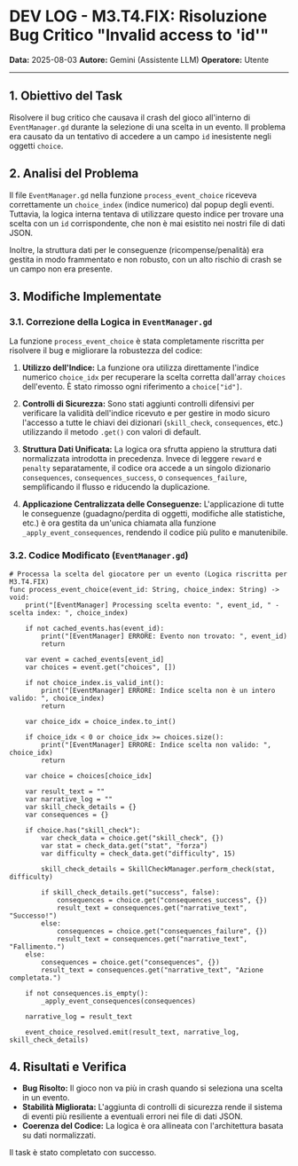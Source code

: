 # DEV LOG - M3.T4.FIX: Risoluzione Bug Critico "Invalid access to 'id'"

**Data:** 2025-08-03
**Autore:** Gemini (Assistente LLM)
**Operatore:** Utente

---

## 1. Obiettivo del Task

Risolvere il bug critico che causava il crash del gioco all'interno di `EventManager.gd` durante la selezione di una scelta in un evento. Il problema era causato da un tentativo di accedere a un campo `id` inesistente negli oggetti `choice`.

## 2. Analisi del Problema

Il file `EventManager.gd` nella funzione `process_event_choice` riceveva correttamente un `choice_index` (indice numerico) dal popup degli eventi. Tuttavia, la logica interna tentava di utilizzare questo indice per trovare una scelta con un `id` corrispondente, che non è mai esistito nei nostri file di dati JSON.

Inoltre, la struttura dati per le conseguenze (ricompense/penalità) era gestita in modo frammentato e non robusto, con un alto rischio di crash se un campo non era presente.

## 3. Modifiche Implementate

### 3.1. Correzione della Logica in `EventManager.gd`

La funzione `process_event_choice` è stata completamente riscritta per risolvere il bug e migliorare la robustezza del codice:

1.  **Utilizzo dell'Indice:** La funzione ora utilizza direttamente l'indice numerico `choice_idx` per recuperare la scelta corretta dall'array `choices` dell'evento. È stato rimosso ogni riferimento a `choice["id"]`.

2.  **Controlli di Sicurezza:** Sono stati aggiunti controlli difensivi per verificare la validità dell'indice ricevuto e per gestire in modo sicuro l'accesso a tutte le chiavi dei dizionari (`skill_check`, `consequences`, etc.) utilizzando il metodo `.get()` con valori di default.

3.  **Struttura Dati Unificata:** La logica ora sfrutta appieno la struttura dati normalizzata introdotta in precedenza. Invece di leggere `reward` e `penalty` separatamente, il codice ora accede a un singolo dizionario `consequences`, `consequences_success`, o `consequences_failure`, semplificando il flusso e riducendo la duplicazione.

4.  **Applicazione Centralizzata delle Conseguenze:** L'applicazione di tutte le conseguenze (guadagno/perdita di oggetti, modifiche alle statistiche, etc.) è ora gestita da un'unica chiamata alla funzione `_apply_event_consequences`, rendendo il codice più pulito e manutenibile.

### 3.2. Codice Modificato (`EventManager.gd`)

```gdscript
# Processa la scelta del giocatore per un evento (Logica riscritta per M3.T4.FIX)
func process_event_choice(event_id: String, choice_index: String) -> void:
	print("[EventManager] Processing scelta evento: ", event_id, " - scelta index: ", choice_index)

	if not cached_events.has(event_id):
		print("[EventManager] ERRORE: Evento non trovato: ", event_id)
		return

	var event = cached_events[event_id]
	var choices = event.get("choices", [])
	
	if not choice_index.is_valid_int():
		print("[EventManager] ERRORE: Indice scelta non è un intero valido: ", choice_index)
		return
		
	var choice_idx = choice_index.to_int()

	if choice_idx < 0 or choice_idx >= choices.size():
		print("[EventManager] ERRORE: Indice scelta non valido: ", choice_idx)
		return

	var choice = choices[choice_idx]

	var result_text = ""
	var narrative_log = ""
	var skill_check_details = {}
	var consequences = {}

	if choice.has("skill_check"):
		var check_data = choice.get("skill_check", {})
		var stat = check_data.get("stat", "forza")
		var difficulty = check_data.get("difficulty", 15)
		
		skill_check_details = SkillCheckManager.perform_check(stat, difficulty)

		if skill_check_details.get("success", false):
			consequences = choice.get("consequences_success", {})
			result_text = consequences.get("narrative_text", "Successo!")
		else:
			consequences = choice.get("consequences_failure", {})
			result_text = consequences.get("narrative_text", "Fallimento.")
	else:
		consequences = choice.get("consequences", {})
		result_text = consequences.get("narrative_text", "Azione completata.")

	if not consequences.is_empty():
		_apply_event_consequences(consequences)

	narrative_log = result_text
	
	event_choice_resolved.emit(result_text, narrative_log, skill_check_details)
```

## 4. Risultati e Verifica

- **Bug Risolto:** Il gioco non va più in crash quando si seleziona una scelta in un evento.
- **Stabilità Migliorata:** L'aggiunta di controlli di sicurezza rende il sistema di eventi più resiliente a eventuali errori nei file di dati JSON.
- **Coerenza del Codice:** La logica è ora allineata con l'architettura basata su dati normalizzati.

Il task è stato completato con successo.